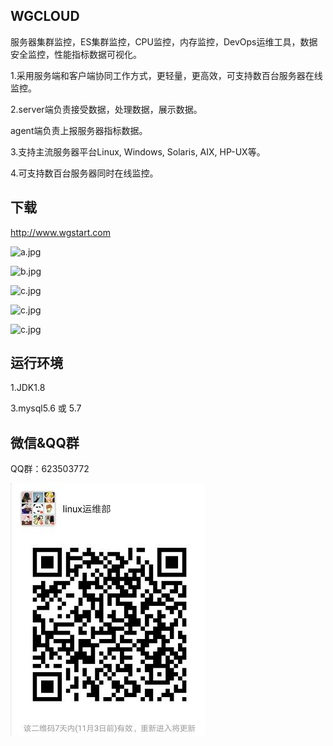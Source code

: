 ## WGCLOUD

服务器集群监控，ES集群监控，CPU监控，内存监控，DevOps运维工具，数据安全监控，性能指标数据可视化。

1.采用服务端和客户端协同工作方式，更轻量，更高效，可支持数百台服务器在线监控。

2.server端负责接受数据，处理数据，展示数据。

agent端负责上报服务器指标数据。

3.支持主流服务器平台Linux, Windows, Solaris, AIX, HP-UX等。

4.可支持数百台服务器同时在线监控。

## **下载**

http://www.wgstart.com



![a.jpg](https://raw.githubusercontent.com/tianshiyeben/wgcloud/master/demo/demo1.jpg)

![b.jpg](https://raw.githubusercontent.com/tianshiyeben/wgcloud/master/demo/demo2.jpg)

![c.jpg](https://raw.githubusercontent.com/tianshiyeben/wgcloud/master/demo/demo3.jpg)

![c.jpg](https://raw.githubusercontent.com/tianshiyeben/wgcloud/master/demo/demo4.jpg)

![c.jpg](https://raw.githubusercontent.com/tianshiyeben/wgcloud/master/demo/demo5.jpg)



## 运行环境

1.JDK1.8

3.mysql5.6 或 5.7



## 微信&QQ群

QQ群：623503772

![赞赏](https://raw.githubusercontent.com/tianshiyeben/wgcloud/master/demo/wxq.jpg)